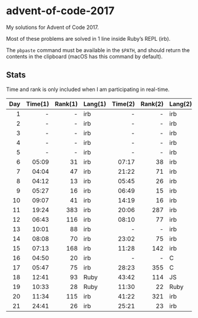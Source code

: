# advent-of-code-2017

My solutions for Advent of Code 2017.

Most of these problems are solved in 1 line inside Ruby’s REPL (irb).

The `pbpaste` command must be available in the `$PATH`, and should return the contents in the clipboard (macOS has this command by default).

## Stats

Time and rank is only included when I am participating in real-time.

| Day | Time(1) | Rank(1) | Lang(1) | Time(2) | Rank(2) | Lang(2) |
| ---:| ----:| ----:| ---- | ----:| ----:| ---- |
| 1 | - | - | irb | - | - | irb |
| 2 | - | - | irb | - | - | irb |
| 3 | - | - | irb | - | - | irb |
| 4 | - | - | irb | - | - | irb |
| 5 | - | - | irb | - | - | irb |
| 6 | 05:09 | 31 | irb | 07:17 | 38 | irb |
| 7 | 04:04 | 47 | irb | 21:22 | 71 | irb |
| 8 | 04:12 | 13 | irb | 05:45 | 26 | irb |
| 9 | 05:27 | 16 | irb | 06:49 | 15 | irb |
| 10 | 09:07 | 41 | irb | 14:19 | 16 | irb |
| 11 | 19:24 | 383 | irb | 20:06 | 287 | irb |
| 12 | 06:43 | 116 | irb | 08:10 | 77 | irb |
| 13 | 10:01 | 88 | irb | - | - | irb |
| 14 | 08:08 | 70 | irb | 23:02 | 75 | irb |
| 15 | 07:13 | 168 | irb | 11:28 | 142 | irb |
| 16 | 04:50 | 20 | irb | - | - | C |
| 17 | 05:47 | 75 | irb | 28:23 | 355 | C |
| 18 | 12:41 | 93 | Ruby | 43:42 | 114 | JS |
| 19 | 10:33 | 28 | Ruby | 11:30 | 22 | Ruby |
| 20 | 11:34 | 115 | irb | 41:22 | 321 | irb |
| 21 | 24:41 | 26 | irb | 25:21 | 23 | irb |
